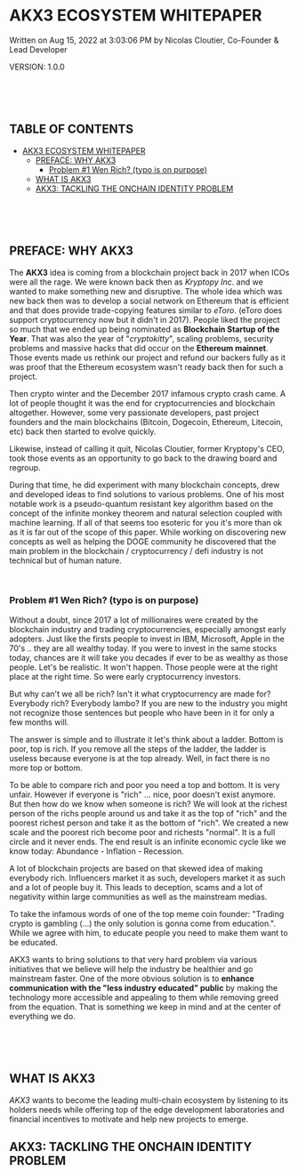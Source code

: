# AKX3 ECOSYSTEM WHITEPAPER

Written on Aug 15, 2022 at 3:03:06 PM
by Nicolas Cloutier, Co-Founder & Lead Developer

VERSION: 1.0.0

<p>&nbsp;</p>
<p>&nbsp;</p>

  

## TABLE OF CONTENTS

- [AKX3 ECOSYSTEM WHITEPAPER](#akx3-ecosystem-whitepaper)
  - [PREFACE: WHY AKX3](#preface-why-akx3)
    - [Problem #1 Wen Rich? (typo is on purpose)](#problem-1-wen-rich-typo-is-on-purpose)
  - [WHAT IS AKX3](#what-is-akx3)
  - [AKX3: TACKLING THE ONCHAIN IDENTITY PROBLEM](#akx3-tackling-the-onchain-identity-problem)


<p>&nbsp;</p>
<p>&nbsp;</p>


## PREFACE: WHY AKX3

The **AKX3** idea is coming from a blockchain project back in 2017 when ICOs were all the rage. We were known back then as *Kryptopy Inc*. and we wanted to make something new and disruptive. The whole idea which was new back then was to develop a social network on Ethereum that is efficient and that does provide trade-copying features similar to *eToro*. (eToro does support cryptocurrency now but it didn't in 2017). People liked the project so much that we ended up being nominated as **Blockchain Startup of the Year**. That was also the year of "*cryptokitty*", scaling problems, security problems and massive hacks that did occur on the **Ethereum mainnet**. Those events made us rethink our project and refund our backers fully as it was proof that the Ethereum ecosystem wasn't ready back then for such a project. 

Then crypto winter and the December 2017 infamous crypto crash came. A lot of people thought it was the end for cryptocurrencies and blockchain altogether. However, some very passionate developers, past project founders and the main blockchains (Bitcoin, Dogecoin, Ethereum, Litecoin, etc) back then started to evolve quickly. 

Likewise, instead of calling it quit, Nicolas Cloutier, former Kryptopy's CEO, took those events as an opportunity to go back to the drawing board and regroup.

During that time, he did experiment with many blockchain concepts, drew and developed ideas to find solutions to various problems. One of his most notable work is a pseudo-quantum resistant key algorithm based on the concept of the infinite monkey theorem and natural selection coupled with machine learning. If all of that seems too esoteric for you it's more than ok as it is far out of the scope of this paper. While working on discovering new concepts as well as helping the DOGE community he discovered that the main problem in the blockchain / cryptocurrency / defi industry is not technical but of human nature.
<p>&nbsp;</p>


### Problem #1 Wen Rich? (typo is on purpose)

Without a doubt, since 2017 a lot of millionaires were created by the blockchain industry and trading cryptocurrencies, especially amongst early adopters. Just like the firsts people to invest in IBM, Microsoft, Apple in the 70's .. they are all wealthy today. If you were to invest in the same stocks today, chances are it will take you decades if ever to be as wealthy as those people. Let's be realistic. It won't happen. Those people were at the right place at the right time. So were early cryptocurrency investors. 

But why can't we all be rich? Isn't it what cryptocurrency are made for? Everybody rich? Everybody lambo? If you are new to the industry you might not recognize those sentences but people who have been in it for only a few months will.

The answer is simple and to illustrate it let's think about a ladder. Bottom is poor, top is rich. If you remove all the steps of the ladder, the ladder is useless because everyone is at the top already. Well, in fact there is no more top or bottom. 

To be able to compare rich and poor you need a top and bottom. It is very unfair. However if everyone is "rich" ... nice, poor doesn't exist anymore. But then how do we know when someone is rich? We will look at the richest person of the richs people around us and take it as the top of "rich" and the poorest richest person and take it as the bottom of "rich". We created a new scale and the poorest rich become poor and richests "normal". It is a full circle and it never ends. The end result is an infinite economic cycle like we know today: Abundance - Inflation - Recession. 

A lot of blockchain projects are based on that skewed idea of making everybody rich. Influencers market it as such, developers market it as such and a lot of people buy it. This leads to deception, scams and a lot of negativity within large communities as well as the mainstream medias. 

To take the infamous words of one of the top meme coin founder: "Trading crypto is gambling (...) the only solution is gonna come from education.". While we agree with him, to educate people you need to make them want to be educated.

AKX3 wants to bring solutions to that very hard problem via various initiatives that we believe will help the industry be healthier and go mainstream faster. One of the more obvious solution is to **enhance communication with the "less industry educated" public** by making the technology more accessible and appealing to them while removing greed from the equation. That is something we keep in mind and at the center of everything we do.
<p>&nbsp;</p>
<p>&nbsp;</p>


## WHAT IS AKX3

*AKX3* wants to become the leading multi-chain ecosystem by listening to its holders needs while offering top of the edge development laboratories and financial incentives to motivate and help new projects to emerge.

## AKX3: TACKLING THE ONCHAIN IDENTITY PROBLEM




